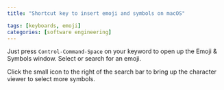 ```yaml
---
title: "Shortcut key to insert emoji and symbols on macOS"

tags: [keyboards, emoji]
categories: [software engineering]
---
```


Just press `Control-Command-Space` on your keyword to open up the Emoji & Symbols window. Select or search for an emoji.

Click the small icon to the right of the search bar to bring up the character viewer to select more symbols.
